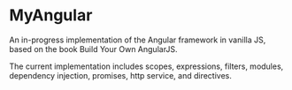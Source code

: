 # MyAngular

An in-progress implementation of the Angular framework in vanilla JS, based on the book Build Your Own AngularJS.

The current implementation includes scopes, expressions, filters, modules, dependency injection, promises, http service, and directives.
